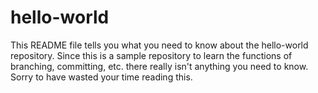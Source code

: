 # hello-world

This README file tells you what you need to know about the hello-world repository.
Since this is a sample repository to learn the functions of branching, committing, etc.
there really isn't anything you need to know.
Sorry to have wasted your time reading this.
